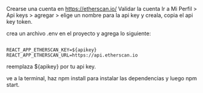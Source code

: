 Crearse una cuenta en https://etherscan.io/
Validar la cuenta
Ir a Mi Perfil > Api keys > agregar > elige un nombre para la api key y creala, copia el api key token.

crea un archivo .env en el proyecto y agrega lo siguiente: 

```

REACT_APP_ETHERSCAN_KEY=${apikey}
REACT_APP_ETHERSCAN_URL=https://api.etherscan.io

```

reemplaza ${apikey} por tu api key.

ve a la terminal, haz npm install para instalar las dependencias y luego npm start.
